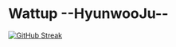 # Wattup --HyunwooJu--
[![GitHub Streak](https://streak-stats.demolab.com?user=HyunwooJu&theme=tokyonight)](https://git.io/streak-stats)
